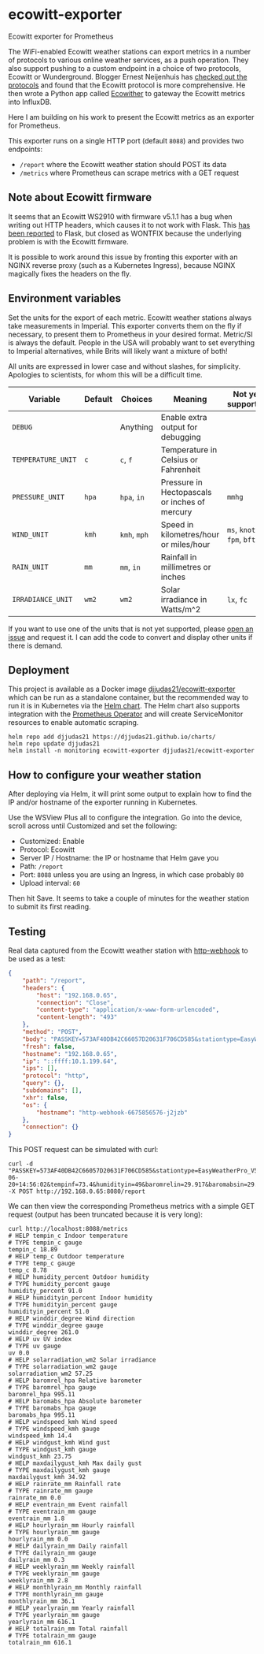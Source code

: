 # ecowitt-exporter

Ecowitt exporter for Prometheus

The WiFi-enabled Ecowitt weather stations can export metrics in a number of protocols to various online weather services, as a push operation.
They also support pushing to a custom endpoint in a choice of two protocols, Ecowitt or Wunderground. Blogger Ernest Neijenhuis has
[checked out the protocols](https://www.pa3hcm.nl/?p=2095) and found that the Ecowitt protocol is more comprehensive. He then wrote a Python
app called [Ecowither](https://github.com/pa3hcm/ecowither) to gateway the Ecowitt metrics into InfluxDB.

Here I am building on his work to present the Ecowitt metrics as an exporter for Prometheus.

This exporter runs on a single HTTP port (default `8088`) and provides two endpoints:

* `/report` where the Ecowitt weather station should POST its data
* `/metrics` where Prometheus can scrape metrics with a GET request

## Note about Ecowitt firmware

It seems that an Ecowitt WS2910 with firmware v5.1.1 has a bug when writing out HTTP headers, which causes it to not work with Flask.
This [has been reported](https://github.com/pallets/werkzeug/issues/2734) to Flask, but closed as WONTFIX because the underlying problem
is with the Ecowitt firmware.

It is possible to work around this issue by fronting this exporter with an NGINX reverse proxy (such as a Kubernetes Ingress),
because NGINX magically fixes the headers on the fly.

## Environment variables

Set the units for the export of each metric. Ecowitt weather stations always take measurements in Imperial.
This exporter converts them on the fly if necessary, to present them to Prometheus in your desired format.
Metric/SI is always the default. People in the USA will probably want to set everything to Imperial
alternatives, while Brits will likely want a mixture of both!

All units are expressed in lower case and without slashes, for simplicity. Apologies to scientists,
for whom this will be a difficult time.

| Variable           | Default | Choices      | Meaning                                       | Not yet supported           |
|--------------------|---------|--------------|-----------------------------------------------|-----------------------------|
| `DEBUG`            |         | Anything     | Enable extra output for debugging             |                             |
| `TEMPERATURE_UNIT` | `c`     | `c`, `f`     | Temperature in Celsius or Fahrenheit          |                             |
| `PRESSURE_UNIT`    | `hpa`   | `hpa`, `in`  | Pressure in Hectopascals or inches of mercury | `mmhg`                      |
| `WIND_UNIT`        | `kmh`   | `kmh`, `mph` | Speed in kilometres/hour or miles/hour        | `ms`, `knots`, `fpm`, `bft` |
| `RAIN_UNIT`        | `mm`    | `mm`, `in`   | Rainfall in millimetres or inches             |                             |
| `IRRADIANCE_UNIT`  | `wm2`   | `wm2`        | Solar irradiance in Watts/m^2                 | `lx`, `fc`                  |

If you want to use one of the units that is not yet supported, please [open an issue](https://github.com/djjudas21/ecowitt-exporter/issues)
and request it. I can add the code to convert and display other units if there is demand.

## Deployment

This project is available as a Docker image [djjudas21/ecowitt-exporter](https://hub.docker.com/r/djjudas21/ecowitt-exporter) which can be run as a
standalone container, but the recommended way to run it is in Kubernetes via the [Helm chart](https://github.com/djjudas21/charts/tree/main/charts/ecowitt-exporter).
The Helm chart also supports integration with the [Prometheus Operator](https://github.com/prometheus-operator/prometheus-operator) and will
create ServiceMonitor resources to enable automatic scraping.

```console
helm repo add djjudas21 https://djjudas21.github.io/charts/
helm repo update djjudas21
helm install -n monitoring ecowitt-exporter djjudas21/ecowitt-exporter
```

## How to configure your weather station

After deploying via Helm, it will print some output to explain how to find the IP and/or hostname of the exporter running in Kubernetes.

Use the WSView Plus all to configure the integration. Go into the device, scroll across until Customized and set the following:

* Customized: Enable
* Protocol: Ecowitt
* Server IP / Hostname: the IP or hostname that Helm gave you
* Path: `/report`
* Port: `8088` unless you are using an Ingress, in which case probably `80`
* Upload interval: `60`

Then hit Save. It seems to take a couple of minutes for the weather station to submit its first reading.

## Testing

Real data captured from the Ecowitt weather station with [http-webhook](https://artifacthub.io/packages/helm/securecodebox/http-webhook) to be used as a test:

```json
{
    "path": "/report",
    "headers": {
        "host": "192.168.0.65",
        "connection": "Close",
        "content-type": "application/x-www-form-urlencoded",
        "content-length": "493"
    },
    "method": "POST",
    "body": "PASSKEY=573AF40DB42C66057D20631F706CD585&stationtype=EasyWeatherPro_V5.1.1&runtime=1&dateutc=2023-06-20+14:56:02&tempinf=73.4&humidityin=49&baromrelin=29.917&baromabsin=29.536&tempf=72.5&humidity=58&winddir=251&windspeedmph=1.12&windgustmph=2.24&maxdailygust=9.17&solarradiation=293.99&uv=2&rainratein=0.000&eventrainin=0.638&hourlyrainin=0.000&dailyrainin=0.638&weeklyrainin=0.650&monthlyrainin=0.650&yearlyrainin=0.650&totalrainin=0.650&wh65batt=0&freq=868M&model=WS2900_V2.01.18&interval=60",
    "fresh": false,
    "hostname": "192.168.0.65",
    "ip": "::ffff:10.1.199.64",
    "ips": [],
    "protocol": "http",
    "query": {},
    "subdomains": [],
    "xhr": false,
    "os": {
        "hostname": "http-webhook-6675856576-j2jzb"
    },
    "connection": {}
}
```

This POST request can be simulated with curl:

```
curl -d "PASSKEY=573AF40DB42C66057D20631F706CD585&stationtype=EasyWeatherPro_V5.1.1&runtime=1&dateutc=2023-06-20+14:56:02&tempinf=73.4&humidityin=49&baromrelin=29.917&baromabsin=29.536&tempf=72.5&humidity=58&winddir=251&windspeedmph=1.12&windgustmph=2.24&maxdailygust=9.17&solarradiation=293.99&uv=2&rainratein=0.000&eventrainin=0.638&hourlyrainin=0.000&dailyrainin=0.638&weeklyrainin=0.650&monthlyrainin=0.650&yearlyrainin=0.650&totalrainin=0.650&wh65batt=0&freq=868M&model=WS2900_V2.01.18&interval=60" -X POST http://192.168.0.65:8080/report
```

We can then view the corresponding Prometheus metrics with a simple GET request (output has been truncated because it is very long):

```
curl http://localhost:8088/metrics
# HELP tempin_c Indoor temperature
# TYPE tempin_c gauge
tempin_c 18.89
# HELP temp_c Outdoor temperature
# TYPE temp_c gauge
temp_c 8.78
# HELP humidity_percent Outdoor humidity
# TYPE humidity_percent gauge
humidity_percent 91.0
# HELP humidityin_percent Indoor humidity
# TYPE humidityin_percent gauge
humidityin_percent 51.0
# HELP winddir_degree Wind direction
# TYPE winddir_degree gauge
winddir_degree 261.0
# HELP uv UV index
# TYPE uv gauge
uv 0.0
# HELP solarradiation_wm2 Solar irradiance
# TYPE solarradiation_wm2 gauge
solarradiation_wm2 57.25
# HELP baromrel_hpa Relative barometer
# TYPE baromrel_hpa gauge
baromrel_hpa 995.11
# HELP baromabs_hpa Absolute barometer
# TYPE baromabs_hpa gauge
baromabs_hpa 995.11
# HELP windspeed_kmh Wind speed
# TYPE windspeed_kmh gauge
windspeed_kmh 14.4
# HELP windgust_kmh Wind gust
# TYPE windgust_kmh gauge
windgust_kmh 23.75
# HELP maxdailygust_kmh Max daily gust
# TYPE maxdailygust_kmh gauge
maxdailygust_kmh 34.92
# HELP rainrate_mm Rainfall rate
# TYPE rainrate_mm gauge
rainrate_mm 0.0
# HELP eventrain_mm Event rainfall
# TYPE eventrain_mm gauge
eventrain_mm 1.8
# HELP hourlyrain_mm Hourly rainfall
# TYPE hourlyrain_mm gauge
hourlyrain_mm 0.0
# HELP dailyrain_mm Daily rainfall
# TYPE dailyrain_mm gauge
dailyrain_mm 0.3
# HELP weeklyrain_mm Weekly rainfall
# TYPE weeklyrain_mm gauge
weeklyrain_mm 2.8
# HELP monthlyrain_mm Monthly rainfall
# TYPE monthlyrain_mm gauge
monthlyrain_mm 36.1
# HELP yearlyrain_mm Yearly rainfall
# TYPE yearlyrain_mm gauge
yearlyrain_mm 616.1
# HELP totalrain_mm Total rainfall
# TYPE totalrain_mm gauge
totalrain_mm 616.1
```
